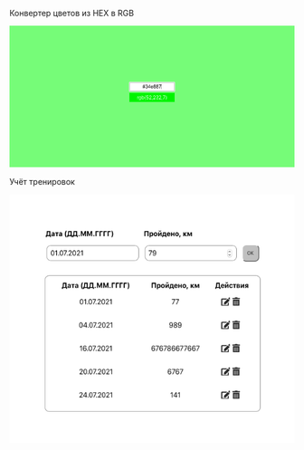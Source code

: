Конвертер цветов из HEX в RGB

![Alt Text](./hex2rgb.png)

Учёт тренировок

![Alt Text](./steps.png)
